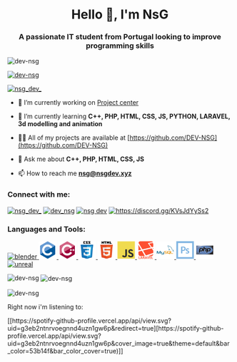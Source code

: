 <h1 align="center">Hello 👋, I'm NsG</h1>
<h3 align="center">A passionate IT student from Portugal looking to improve programming skills</h3>

<p align="left"> <img src="https://komarev.com/ghpvc/?username=dev-nsg&label=Profile%20views&color=ff00ff&style=flat" alt="dev-nsg" /> </p>

<p align="left"> <a href="https://github.com/ryo-ma/github-profile-trophy"><img src="https://github-profile-trophy.vercel.app/?username=dev-nsg" alt="dev-nsg" /></a> </p>

<p align="left"> <a href="https://twitter.com/nsg_dev_" target="blank"><img src="https://img.shields.io/twitter/follow/nsg_dev_?logo=twitter&style=for-the-badge" alt="nsg_dev_" /></a> </p>

- 🔭 I’m currently working on [Project center](https://nsgdev.xyz)

- 🌱 I’m currently learning **C++, PHP, HTML, CSS, JS, PYTHON, LARAVEL, 3d modelling and animation**

- 👨‍💻 All of my projects are available at [https://github.com/DEV-NSG](https://github.com/DEV-NSG)

- 💬 Ask me about **C++, PHP, HTML, CSS, JS**

- 📫 How to reach me **nsg@nsgdev.xyz**

<h3 align="left">Connect with me:</h3>
<p align="left">
<a href="https://twitter.com/nsg_dev_" target="blank"><img align="center" src="https://raw.githubusercontent.com/rahuldkjain/github-profile-readme-generator/master/src/images/icons/Social/twitter.svg" alt="nsg_dev_" height="30" width="40" /></a>
<a href="https://instagram.com/dev_nsg" target="blank"><img align="center" src="https://raw.githubusercontent.com/rahuldkjain/github-profile-readme-generator/master/src/images/icons/Social/instagram.svg" alt="dev_nsg" height="30" width="40" /></a>
<a href="https://www.youtube.com/c/nsg dev" target="blank"><img align="center" src="https://raw.githubusercontent.com/rahuldkjain/github-profile-readme-generator/master/src/images/icons/Social/youtube.svg" alt="nsg dev" height="30" width="40" /></a>
<a href="https://discord.gg/https://discord.gg/KVsJdYySs2" target="blank"><img align="center" src="https://raw.githubusercontent.com/rahuldkjain/github-profile-readme-generator/master/src/images/icons/Social/discord.svg" alt="https://discord.gg/KVsJdYySs2" height="30" width="40" /></a>
</p>

<h3 align="left">Languages and Tools:</h3>
<p align="left"> <a href="https://www.blender.org/" target="_blank" rel="noreferrer"> <img src="https://download.blender.org/branding/community/blender_community_badge_white.svg" alt="blender" width="40" height="40"/> </a> <a href="https://www.cprogramming.com/" target="_blank" rel="noreferrer"> <img src="https://raw.githubusercontent.com/devicons/devicon/master/icons/c/c-original.svg" alt="c" width="40" height="40"/> </a> <a href="https://www.w3schools.com/cpp/" target="_blank" rel="noreferrer"> <img src="https://raw.githubusercontent.com/devicons/devicon/master/icons/cplusplus/cplusplus-original.svg" alt="cplusplus" width="40" height="40"/> </a> <a href="https://www.w3schools.com/css/" target="_blank" rel="noreferrer"> <img src="https://raw.githubusercontent.com/devicons/devicon/master/icons/css3/css3-original-wordmark.svg" alt="css3" width="40" height="40"/> </a> <a href="https://www.w3.org/html/" target="_blank" rel="noreferrer"> <img src="https://raw.githubusercontent.com/devicons/devicon/master/icons/html5/html5-original-wordmark.svg" alt="html5" width="40" height="40"/> </a> <a href="https://developer.mozilla.org/en-US/docs/Web/JavaScript" target="_blank" rel="noreferrer"> <img src="https://raw.githubusercontent.com/devicons/devicon/master/icons/javascript/javascript-original.svg" alt="javascript" width="40" height="40"/> </a> <a href="https://laravel.com/" target="_blank" rel="noreferrer"> <img src="https://raw.githubusercontent.com/devicons/devicon/master/icons/laravel/laravel-plain-wordmark.svg" alt="laravel" width="40" height="40"/> </a> <a href="https://www.mysql.com/" target="_blank" rel="noreferrer"> <img src="https://raw.githubusercontent.com/devicons/devicon/master/icons/mysql/mysql-original-wordmark.svg" alt="mysql" width="40" height="40"/> </a> <a href="https://www.photoshop.com/en" target="_blank" rel="noreferrer"> <img src="https://raw.githubusercontent.com/devicons/devicon/master/icons/photoshop/photoshop-line.svg" alt="photoshop" width="40" height="40"/> </a> <a href="https://www.php.net" target="_blank" rel="noreferrer"> <img src="https://raw.githubusercontent.com/devicons/devicon/master/icons/php/php-original.svg" alt="php" width="40" height="40"/> </a> <a href="https://unrealengine.com/" target="_blank" rel="noreferrer"> <img src="https://raw.githubusercontent.com/kenangundogan/fontisto/036b7eca71aab1bef8e6a0518f7329f13ed62f6b/icons/svg/brand/unreal-engine.svg" alt="unreal" width="40" height="40"/> </a> </p>

<p><img align="left" src="https://github-readme-stats.vercel.app/api/top-langs?username=dev-nsg&show_icons=true&locale=en&layout=compact" alt="dev-nsg" /></p>

<p>&nbsp;<img align="center" src="https://github-readme-stats.vercel.app/api?username=dev-nsg&show_icons=true&locale=en" alt="dev-nsg" /></p>
<p><img align="center" src="https://github-readme-streak-stats.herokuapp.com/?user=dev-nsg&theme=dark" alt="dev-nsg" /></p>
<p>Right now i'm listening to:</p>
[[https://spotify-github-profile.vercel.app/api/view.svg?uid=g3eb2ntnrvoegnnd4uzn1gw6p&redirect=true][https://spotify-github-profile.vercel.app/api/view.svg?uid=g3eb2ntnrvoegnnd4uzn1gw6p&cover_image=true&theme=default&bar_color=53b14f&bar_color_cover=true)]]
